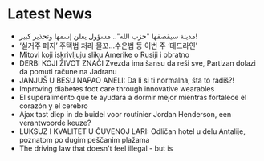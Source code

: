 # Latest News
-  مدينة سيقصفها "حزب الله".. مسؤول يعلن إسمها وتحذير كبير!
-  ‘실거주 폐지’ 주택법 처리 물꼬…수은법 등 이번 주 ‘데드라인’
-  Mitovi koji iskrivljuju sliku Amerike o Rusiji i obratno
-  DERBI KOJI ŽIVOT ZNAČI Zvezda ima šansu da reši sve, Partizan dolazi da pomuti račune na Jadranu
-  JANJUŠ U BESU NAPAO ANELI: Da li si ti normalna, šta to radiš?!
-  Improving diabetes foot care through innovative wearables
-  El superalimento que te ayudará a dormir mejor mientras fortalece el corazón y el cerebro
-  Ajax tast diep in de buidel voor routinier Jordan Henderson, een verantwoorde keuze?
-  LUKSUZ I KVALITET U ČUVENOJ LARI: Odličan hotel u delu Antalije, poznatom po dugim peščanim plažama
-  The driving law that doesn't feel illegal - but is
